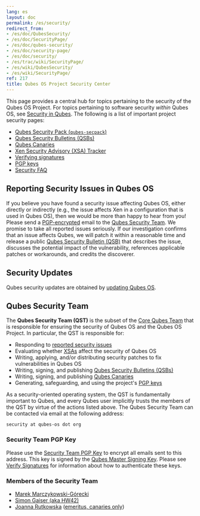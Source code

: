 ```yaml
---
lang: es
layout: doc
permalink: /es/security/
redirect_from:
- /es/doc/QubesSecurity/
- /es/doc/SecurityPage/
- /es/doc/qubes-security/
- /es/doc/security-page/
- /es/doc/security/
- /es/trac/wiki/SecurityPage/
- /es/wiki/QubesSecurity/
- /es/wiki/SecurityPage/
ref: 217
title: Qubes OS Project Security Center
---
```


This page provides a central hub for topics pertaining to the security of the
Qubes OS Project. For topics pertaining to software security *within* Qubes OS,
see [Security in Qubes](/es/doc/#security-in-qubes). The following is a list of
important project security pages:

- [Qubes Security Pack (`qubes-secpack`)](/es/security/pack/)
- [Qubes Security Bulletins (QSBs)](/es/security/qsb/)
- [Qubes Canaries](/es/security/canary/)
- [Xen Security Advisory (XSA) Tracker](/es/security/xsa/)
- [Verifying signatures](/es/security/verifying-signatures/)
- [PGP keys](https://keys.qubes-os.org/keys/)
- [Security FAQ](/es/faq/#general--security)

## Reporting Security Issues in Qubes OS
<a id="reporting-security-issues-in-qubes-os"></a>

If you believe you have found a security issue affecting Qubes OS, either
directly or indirectly (e.g., the issue affects Xen in a configuration that is
used in Qubes OS), then we would be more than happy to hear from you! Please
send a [PGP-encrypted](#security-team-pgp-key) email to the [Qubes Security
Team](#qubes-security-team). We promise to take all reported issues seriously.
If our investigation confirms that an issue affects Qubes, we will patch it
within a reasonable time and release a public [Qubes Security Bulletin
(QSB)](/es/security/qsb/) that describes the issue, discusses the potential impact
of the vulnerability, references applicable patches or workarounds, and credits
the discoverer.

## Security Updates
<a id="security-updates"></a>

Qubes security updates are obtained by [updating Qubes
OS](/es/doc/how-to-update/).

## Qubes Security Team
<a id="qubes-security-team"></a>

The **Qubes Security Team (QST)** is the subset of the [Core Qubes
Team](/es/team/#core-team) that is responsible for ensuring the security of Qubes OS
and the Qubes OS Project. In particular, the QST is responsible for:

- Responding to [reported security
  issues](#reporting-security-issues-in-qubes-os)
- Evaluating whether [XSAs](/es/security/xsa/) affect the security of Qubes OS
- Writing, applying, and/or distributing security patches to fix
  vulnerabilities in Qubes OS
- Writing, signing, and publishing [Qubes Security Bulletins
  (QSBs)](/es/security/qsb/)
- Writing, signing, and publishing [Qubes Canaries](/es/security/canary/)
- Generating, safeguarding, and using the project's [PGP
  keys](https://keys.qubes-os.org/keys/)

As a security-oriented operating system, the QST is fundamentally important to
Qubes, and every Qubes user implicitly trusts the members of the QST by virtue
of the actions listed above. The Qubes Security Team can be contacted via email
at the following address:

```
security at qubes-os dot org
```

### Security Team PGP Key
<a id="security-team-pgp-key"></a>

Please use the [Security Team PGP
Key](https://keys.qubes-os.org/keys/qubes-os-security-team-key.asc) to encrypt
all emails sent to this address. This key is signed by the [Qubes Master
Signing Key](https://keys.qubes-os.org/keys/qubes-master-signing-key.asc).
Please see [Verify Signatures](/es/security/verifying-signatures/) for information
about how to authenticate these keys.

### Members of the Security Team
<a id="members-of-the-security-team"></a>

- [Marek Marczykowski-Górecki](/es/team/#marek-marczykowski-górecki)
- [Simon Gaiser (aka HW42)](/es/team/#simon-gaiser-aka-hw42)
- [Joanna Rutkowska](/es/team/#joanna-rutkowska) ([emeritus, canaries only](/news/2018/11/05/qubes-security-team-update/))